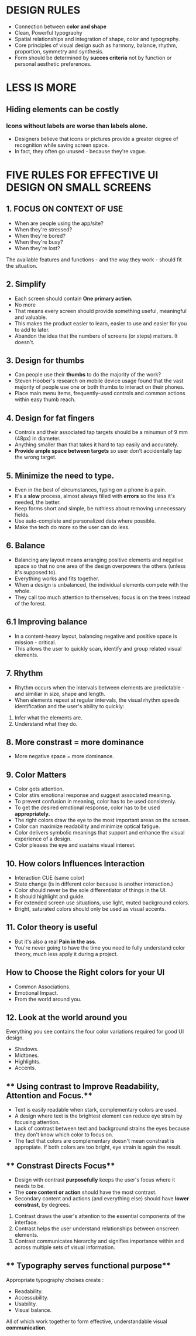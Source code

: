 # **DESIGN RULES**

- Connection between **color and shape**
- Clean, Powerful typograohy
- Spatial relationships and integration of shape, color and typography.
- Core principles of visual design such as harmony, balance, rhythm, proportion, symmetry and synthesis.
- Form should be determined by **succes criteria** not by function or personal aesthetic preferences.

# **LESS IS MORE**

## **Hiding elements can be costly**

### **Icons without labels are worse than labels alone.**

- Designers believe that icons or pictures provide a greater degree of recognition while saving screen space.
- In fact, they often go unused - because they're vague.

# **FIVE RULES FOR EFFECTIVE UI DESIGN ON SMALL SCREENS**

## **1. FOCUS ON CONTEXT OF USE**

- When are people using the app/site?
- When they're stressed?
- When they're bored?
- When they're busy?
- When they're lost?

The available features and functions - and the way they work - should fit the situation.

## **2. Simplify**

- Each screen should contain **One primary action.**
- No more
- That means every screen should provide something useful, meaningful and valuable.
- This makes the product easier to learn, easier to use and easier for you to add to later.
- Abandon the idea that the numbers of screens (or steps) matters. It doesn't.

## **3. Design for thumbs**

- Can people use their **thumbs** to do the majority of the work?
- Steven Hoober's research on mobile device usage found that the vast majority of people use one or both thumbs to interact on their phones.
- Place main menu items, frequently-used controls and common actions within easy thumb reach.

## **4. Design for fat fingers**

- Controls and their associated tap targets should be a minumun of 9 mm (48px) in diameter.
- Anything smaller than that takes it hard to tap easily and accurately.
- **Provide ample space between targets** so user don't accidentally tap the wrong target.

## **5. Minimize the need to type.**

- Even in the best of circumstances, typing on a phone is a pain.
- It's a **slow** process, almost always filled with **errors** so the less it's needed, the better.
- Keep forms short and simple, be ruthless about removing unnecessary fields.
- Use auto-complete and personalized data where possible.
- Make the tech do more so the user can do less.

## **6. Balance**

- Balancing any layout means arranging positive elements and negative space so that no one area of the design overpowers the others (unless it's supposed to).
- Everything works and fits together.
- When a design is unbalanced, the individual elements compete with the whole.
- They call too much attention to themselves; focus is on the trees instead of the forest.

## **6.1 Improving balance**

- In a content-heavy layout, balancing negative and positive space is mission - critical.
- This allows the user to quickly scan, identify and group related visual elements.

## **7. Rhythm**

- Rhythm occurs when the intervals between elements are predictable - and similiar in size, shape and length.
- When elements repeat at regular intervals, the visual rhythm speeds identification and the user's ability to quickly:

1. Infer what the elements are.
2. Understand what they do.

## **8. More constrast = more dominance**

- More negative space = more dominance.

## **9. Color Matters**

- Color gets attention.
- Color stirs emotional response and suggest associated meaning.
- To prevent confusion in meaning, color has to be used consistenly.
- To get the desired emotional response, color has to be used **appropriately.**
- The right colors draw the eye to the most important areas on the screen.
- Color can maximize readability and minimize optical fatigue.
- Color delivers symbolic meanings that support and enhance the visual experience of a design.
- Color pleases the eye and sustains visual interest.

## **10. How colors Influences Interaction**

- Interaction CUE (same color)
- State change (is in different color because is another interaction.)
- Color should never be the sole differentiator of things in the UI.
- It should highlight and guide.
- For extended screen use situations, use light, muted background colors.
- Bright, saturated colors should only be used as visual accents.

## **11. Color theory is useful**

- But it's also a real **Pain in the ass**.
- You're never going to have the time you need to fully understand color theory, much less apply it during a project.

## **How to Choose the Right colors for your UI**

- Common Associations.
- Emotional Impact.
- From the world around you.

## **12. Look at the world around you**

Everything you see contains the four color variations required for good UI design.

- Shadows.
- Midtones.
- Highlights.
- Accents.

## ** Using contrast to Improve Readability, Attention and Focus.**

- Text is easily readable when stark, complementary colors are used.
- A design where text is the brightest element can reduce eye strain by focusing attention.
- Lack of contrast between text and background strains the eyes because they don't know which color to focus on.
- The fact that colors are complementary doesn't mean constrast is appropiate. If both colors are too bright, eye
  strain is again the result.

## ** Constrast Directs Focus**

- Design with contrast **purposefully** keeps the user's focus where it needs to be.
- The **core content or action** should have the most contrast.
- Secondary content and actions (and everything else) should have **lower constrast**, by degrees.

1. Contrast draws the user's attention to the essential components of the interface.
2. Contrast helps the user understand relationships between onscreen elements.
3. Contrast communicates hierarchy and signifies importance within and across multiple sets of visual information.

## ** Typography serves functional purpose**

Appropriate typography choises create :

- Readability.
- Accessubility.
- Usability.
- Visual balance.

All of which work together to form effective, understandable visual **communication**.
